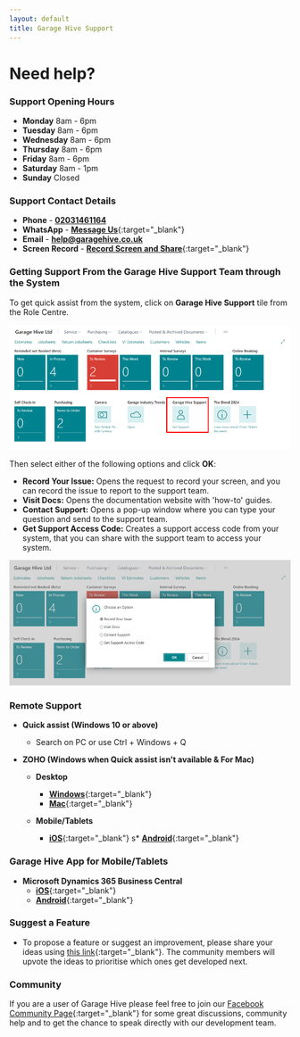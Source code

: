```yaml
---
layout: default
title: Garage Hive Support
---
```


# Need help? 

### Support Opening Hours
* **Monday** 8am - 6pm
* **Tuesday** 8am - 6pm
* **Wednesday** 8am - 6pm
* **Thursday** 8am - 6pm
* **Friday** 8am - 6pm
* **Saturday** 8am - 1pm
* **Sunday** Closed

### Support Contact Details
* **Phone** - [**02031461164**](tel:02031461164)
* **WhatsApp** - [**Message Us**](https://wa.me/442031461164){:target="_blank"} 
* **Email** - [**help@garagehive.co.uk**](mailto:help@garagehive.co.uk)
* **Screen Record** - [**Record Screen and Share**](https://garage-hive.hellozest.io/recorder?rl=eyJvIjozNTY0fQ==){:target="_blank"}

### Getting Support From the Garage Hive Support Team through the System
To get quick assist from the system, click on **Garage Hive Support** tile from the Role Centre.

![](garagehive-support-quick-assist1.png)

Then select either of the following options and click **OK**:
* **Record Your Issue:** Opens the request to record your screen, and you can record the issue to report to the support team.
* **Visit Docs:** Opens the documentation website with 'how-to' guides.
* **Contact Support:** Opens a pop-up window where you can type your question and send to the support team.
* **Get Support Access Code:** Creates a support access code from your system, that you can share with the support team to access your system.

![](garagehive-support-quick-assist2.png)

### Remote Support
* **Quick assist (Windows 10 or above)**
    * Search on PC or use Ctrl + Windows + Q

* **ZOHO (Windows when Quick assist isn't available & For Mac)**
    * **Desktop**
      * [**Windows**](https://assist.zoho.eu/install-customer-plugin){:target="_blank"}
      * [**Mac**](https://join.zoho.eu){:target="_blank"}

    * **Mobile/Tablets**
      * [**iOS**](https://apps.apple.com/gb/app/zoho-assist-customer/id1277551323){:target="_blank"}
      s* [**Android**](https://play.google.com/store/apps/details?id=com.zoho.assist.agent&hl=en_GB){:target="_blank"}

### Garage Hive App for Mobile/Tablets  
* **Microsoft Dynamics 365 Business Central**
    * [**iOS**](https://apps.apple.com/sg/app/dynamics-365-business-central/id1093325047){:target="_blank"}   
    * [**Android**](https://play.google.com/store/apps/details?id=com.microsoft.dynamics.ProjectMadeira&hl=en_GB){:target="_blank"}   

### Suggest a Feature
* To propose a feature or suggest an improvement, please share your ideas using [this link](https://garage-hive.upvoty.com/b/ideas/){:target="_blank"}. The community members will upvote the ideas to prioritise which ones get developed next.

### Community 
If you are a user of Garage Hive please feel free to join our [Facebook Community Page](https://www.facebook.com/groups/1808538692573390/ "Facebook Community"){:target="_blank"} for some great discussions, community help and to get the chance to speak directly with our development team.
